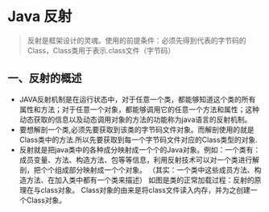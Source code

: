 Java 反射
======

>反射是框架设计的灵魂。使用的前提条件：必须先得到代表的字节码的Class，Class类用于表示.class文件（字节码）

一、反射的概述
------
* JAVA反射机制是在运行状态中，对于任意一个类，都能够知道这个类的所有属性和方法；对于任意一个对象，都能够调用它的任意一个方法和属性；这种动态获取的信息以及动态调用对象的方法的功能称为java语言的反射机制。
* 要想解剖一个类,必须先要获取到该类的字节码文件对象。而解剖使用的就是Class类中的方法.所以先要获取到每一个字节码文件对应的Class类型的对象.
* 反射就是把java类中的各种成分映射成一个个的Java对象。例如：一个类有：成员变量、方法、构造方法、包等等信息，利用反射技术可以对一个类进行解剖，把个个组成部分映射成一个个对象。
   （其实：一个类中这些成员方法、构造方法、在加入类中都有一个类来描述）
   如图是类的正常加载过程：反射的原理在与class对象。
   Class对象的由来是将class文件读入内存，并为之创建一个Class对象。